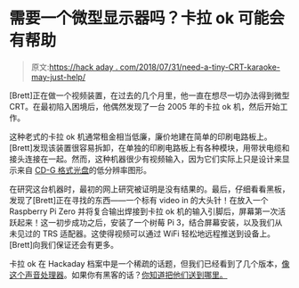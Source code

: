 # 需要一个微型显示器吗？卡拉 ok 可能会有帮助

> 原文:[https://hack aday . com/2018/07/31/need-a-tiny-CRT-karaoke-may-just-help/](https://hackaday.com/2018/07/31/need-a-tiny-crt-karaoke-might-just-help/)

[Brett]正在做一个视频装置，在过去的几个月里，他一直在想尽一切办法得到微型 CRT。在最初陷入困境后，他偶然发现了一台 2005 年的卡拉 ok 机，然后开始工作。

这种老式的卡拉 ok 机通常租金相当低廉，廉价地建在简单的印刷电路板上。[Brett]发现该装置很容易拆卸，在单独的印刷电路板上有各种模块，用带状电缆和接头连接在一起。然而，这种机器很少有视频输入，因为它们实际上只是设计来显示来自 [CD-G 格式光盘](https://en.wikipedia.org/wiki/CD%2BG)的低分辨率图形。

在研究这台机器时，最初的网上研究被证明是没有结果的。最后，仔细看看黑板，发现了[Brett]正在寻找的东西——一个标有 video in 的大头针！在放入一个 Raspberry Pi Zero 并将复合输出焊接到卡拉 ok 机的输入引脚后，屏幕第一次活跃起来！这一初步成功之后，安装了一个树莓 Pi 3，结合屏幕安装，以及我们从未见过的 TRS 适配器。这使得视频可以通过 WiFi 轻松地远程推送到设备上。[Brett]向我们保证还会有更多。

卡拉 ok 在 Hackaday 档案中是一个稀疏的话题，但我们已经看到了几个版本，[像这个声音处理器](https://hackaday.com/2013/02/06/making-karaoke-worse/)。如果你有黑客的话？[你知道把他们送到哪里。](https://hackaday.com/submit-a-tip/)